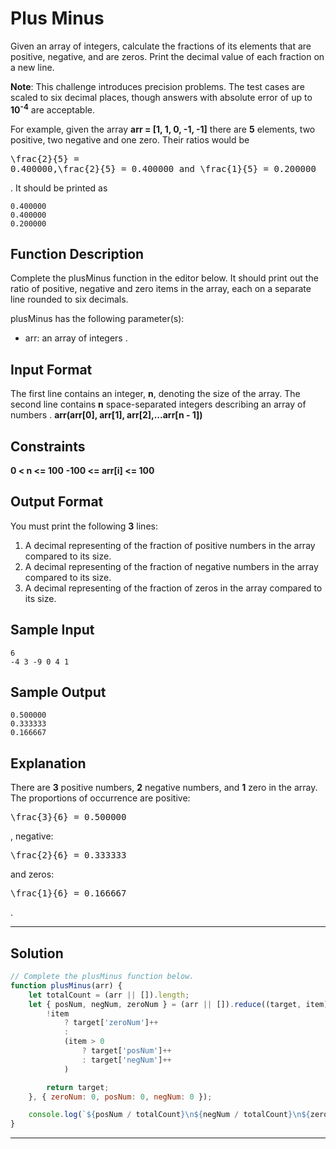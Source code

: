 # Plus Minus

Given an array of integers, calculate the fractions of its elements that are positive, negative, and are zeros. Print the decimal value of each fraction on a new line.

**Note**: This challenge introduces precision problems. The test cases are scaled to six decimal places, though answers with absolute error of up to **10<sup>-4</sup>** are acceptable.

For example, given the array **arr = [1, 1, 0, -1, -1]** there are **5** elements, two positive, two negative and one zero. Their ratios would be <pre xml:lang="latex">\frac{2}{5} = 0.400000,\frac{2}{5} = 0.400000  and \frac{1}{5} = 0.200000</pre>
. It should be printed as

```
0.400000
0.400000
0.200000
```

## Function Description
            
Complete the plusMinus function in the editor below. It should print out the ratio of positive, negative and zero items in the array, each on a separate line rounded to six decimals.

plusMinus has the following parameter(s):

- arr: an array of integers .

## Input Format

The first line contains an integer, **n**, denoting the size of the array. 
The second line contains **n** space-separated integers describing an array of numbers .
**arr(arr[0], arr[1], arr[2],...arr[n - 1])**

## Constraints 

**0 < n <= 100**
**-100 <= arr[i] <= 100**

## Output Format

You must print the following **3** lines:

1. A decimal representing of the fraction of positive numbers in the array compared to its size.
2. A decimal representing of the fraction of negative numbers in the array compared to its size.
3. A decimal representing of the fraction of zeros in the array compared to its size.

## Sample Input

```
6
-4 3 -9 0 4 1
```

## Sample Output

```
0.500000
0.333333
0.166667
```

## Explanation

There are **3** positive numbers, **2** negative numbers, and **1** zero in the array. <br/>
The proportions of occurrence are positive: <pre xml:lang="latex">\frac{3}{6} = 0.500000</pre>, negative: <pre xml:lang="latex">\frac{2}{6} = 0.333333</pre> and zeros: <pre xml:lang="latex">\frac{1}{6} = 0.166667</pre>.

---

## Solution

```javascript
// Complete the plusMinus function below.
function plusMinus(arr) {
    let totalCount = (arr || []).length;
    let { posNum, negNum, zeroNum } = (arr || []).reduce((target, item) => {
        !item
            ? target['zeroNum']++
            :
            (item > 0
                ? target['posNum']++
                : target['negNum']++
            )

        return target;
    }, { zeroNum: 0, posNum: 0, negNum: 0 });

    console.log(`${posNum / totalCount}\n${negNum / totalCount}\n${zeroNum / totalCount}`);
}
```

---

